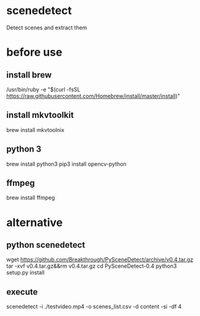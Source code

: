 # scenedetect
Detect scenes and extract them

# before use

## install brew
/usr/bin/ruby -e "$(curl -fsSL https://raw.githubusercontent.com/Homebrew/install/master/install)"

## install mkvtoolkit
brew install mkvtoolnix

## python 3
brew install python3
pip3 install opencv-python

## ffmpeg
brew install ffmpeg


# alternative

## python scenedetect
wget https://github.com/Breakthrough/PySceneDetect/archive/v0.4.tar.gz
tar -xvf v0.4.tar.gz&&rm v0.4.tar.gz
cd PySceneDetect-0.4
python3 setup.py install

## execute
scenedetect -i ./testvideo.mp4 -o scenes_list.csv -d content -si -df 4




